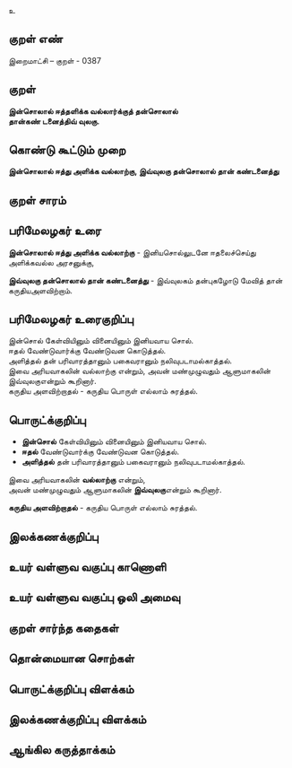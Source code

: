 உ

## குறள் எண் 

இறைமாட்சி – குறள் - 0387  

## குறள் 

**இன்சொலால் ஈத்தளிக்க வல்லார்க்குத் தன்சொலால்  
தான்கண் டனைத்திவ் வுலகு.**

## கொண்டு கூட்டும் முறை

**இன்சொலால் ஈத்து அளிக்க வல்லாற்கு, இவ்வுலகு தன்சொலால் தான் கண்டனைத்து**

## குறள் சாரம் 


## பரிமேலழகர் உரை

**இன்சொலால் ஈத்து அளிக்க வல்லாற்கு** - இனியசொல்லுடனே ஈதலைச்செய்து அளிக்கவல்ல அரசனுக்கு,  

**இவ்வுலகு தன்சொலால் தான் கண்டனைத்து** - இவ்வுலகம் தன்புகழோடு மேவித் தான் கருதியஅளவிற்றாம். 

## பரிமேலழகர் உரைகுறிப்பு   

இன்சொல் கேள்வியினும் வினையினும் இனியவாய சொல்.  
ஈதல் வேண்டுவார்க்கு வேண்டுவன கொடுத்தல்.  
அளித்தல் தன் பரிவாரத்தானும் பகைவரானும் நலிவுபடாமல்காத்தல்.  
இவை அரியவாகலின் வல்லாற்கு என்றும், அவன் மண்முழுவதும் ஆளுமாகலின் இவ்வுலகுஎன்றும் கூறினார்.  
கருதிய அளவிற்றாதல் - கருதிய பொருள் எல்லாம் சுரத்தல்.    

## பொருட்க்குறிப்பு 

* **இன்சொல்** கேள்வியினும் வினையினும் இனியவாய சொல்.  
* **ஈதல்** வேண்டுவார்க்கு வேண்டுவன கொடுத்தல்.  
* **அளித்தல்** தன் பரிவாரத்தானும் பகைவரானும் நலிவுபடாமல்காத்தல்.  

இவை அரியவாகலின் **வல்லாற்கு** என்றும்,  
அவன் மண்முழுவதும் ஆளுமாகலின் **இவ்வுலகு**என்றும் கூறினார்.  

**கருதிய அளவிற்றாதல்** - கருதிய பொருள் எல்லாம் சுரத்தல்.   

## இலக்கணக்குறிப்பு  


## உயர் வள்ளுவ வகுப்பு காணொளி


## உயர் வள்ளுவ வகுப்பு ஒலி அமைவு 

 
## குறள் சார்ந்த கதைகள் 


## தொன்மையான சொற்கள்


## பொருட்க்குறிப்பு விளக்கம்


## இலக்கணக்குறிப்பு விளக்கம்


## ஆங்கில கருத்தாக்கம் 


